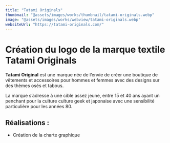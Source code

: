 ```yaml
---
title: "Tatami Originals"
thumbnail: "@assets/images/works/thumbnail/tatami-originals.webp"
image: "@assets/images/works/webview/tatami-originals.webp"
websiteUrl: "https://tatami-originals.com/"
---
```


# Création du logo de la marque textile Tatami Originals

**Tatami Original** est une marque née de l’envie de créer une boutique de vêtements  et accessoires pour hommes et femmes avec des designs sur des thèmes osés et tabous.

La marque s’adresse à une cible assez jeune, entre 15 et 40 ans ayant un penchant pour la culture culture geek et japonaise avec une sensibilité particulière pour les années 80.

## Réalisations :

- Création de la charte graphique
